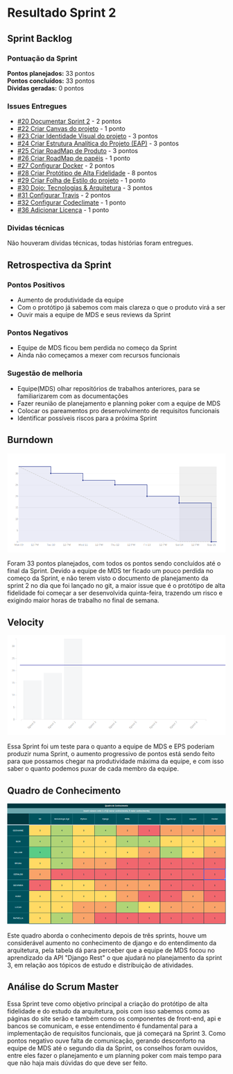 # Resultado Sprint 2

## Sprint Backlog

### Pontuação da Sprint

**Pontos planejados:** 33 pontos  
**Pontos concluídos:** 33 pontos  
**Dívidas geradas:** 0 pontos  

### Issues Entregues

- [#20 Documentar Sprint 2](https://github.com/fga-eps-mds/2019.2-Grupo7/issues/20) - 2 pontos
- [#22 Criar Canvas do projeto](https://github.com/fga-eps-mds/2019.2-Grupo7/issues/22) - 1 ponto
- [#23 Criar Identidade Visual do projeto](https://github.com/fga-eps-mds/2019.2-Grupo7/issues/23) - 3 pontos
- [#24 Criar Estrutura Analítica do Projeto (EAP)](https://github.com/fga-eps-mds/2019.2-Grupo7/issues/24) - 3 pontos
- [#25 Criar RoadMap de Produto](https://github.com/fga-eps-mds/2019.2-Grupo7/issues/25) - 3 pontos
- [#26 Criar RoadMap de papéis](https://github.com/fga-eps-mds/2019.2-Grupo7/issues/26) - 1 ponto
- [#27 Configurar Docker](https://github.com/fga-eps-mds/2019.2-Grupo7/issues/27) - 2 pontos
- [#28 Criar Protótipo de Alta Fidelidade](https://github.com/fga-eps-mds/2019.2-Grupo7/issues/28) - 8 pontos
- [#29 Criar Folha de Estilo do projeto](https://github.com/fga-eps-mds/2019.2-Grupo7/issues/29) - 1 ponto
- [#30 Dojo: Tecnologias & Arquitetura](https://github.com/fga-eps-mds/2019.2-Grupo7/issues/30) - 3 pontos
- [#31 Configurar Travis](https://github.com/fga-eps-mds/2019.2-Grupo7/issues/31) - 2 pontos
- [#32 Configurar Codeclimate](https://github.com/fga-eps-mds/2019.2-Grupo7/issues/32) - 1 ponto
- [#36 Adicionar Licença](https://github.com/fga-eps-mds/2019.2-Grupo7/issues/36) - 1 ponto

### Dividas técnicas

Não houveram dívidas técnicas, todas histórias foram entregues.

## Retrospectiva da Sprint

### Pontos Positivos

- Aumento de produtividade da equipe
- Com o protótipo já sabemos com mais clareza o que o produto virá a ser
- Ouvir mais a equipe de MDS e seus reviews da Sprint

### Pontos Negativos

- Equipe de MDS ficou bem perdida no começo da Sprint
- Ainda não começamos a mexer com recursos funcionais

### Sugestão de melhoria

- Equipe(MDS) olhar repositórios de trabalhos anteriores, para se familiarizarem com as documentações
- Fazer reunião de planejamento e planning poker com a equipe de MDS
- Colocar os pareamentos pro desenvolvimento de requisitos funcionais
- Identificar possíveis riscos para a próxima Sprint

## Burndown

![Burndown](img/burndown_2.png)

Foram 33 pontos planejados, com todos os pontos sendo concluídos até o final da Sprint. Devido a equipe de MDS ter ficado um pouco perdida no começo da Sprint, e não terem visto o documento de planejamento da sprint 2 no dia que foi lançado no git, a maior issue que é o protótipo de alta fidelidade foi começar a ser desenvolvida quinta-feira, trazendo um risco e exigindo maior horas de trabalho no final de semana.

## Velocity

![Velocity](img/velocity_2.png)

Essa Sprint foi um teste para o quanto a equipe de MDS e EPS poderiam produzir numa Sprint, o aumento progressivo de pontos está sendo feito para que possamos chegar na produtividade máxima da equipe, e com isso saber o quanto podemos puxar de cada membro da equipe.

## Quadro de Conhecimento

![Quadro de Conhecimento](img/conhecimento_2.png)

Este quadro aborda o conhecimento depois de três sprints, houve um considerável aumento no conhecimento de django e do entendimento da arquitetura, pela tabela dá para perceber que a equipe de MDS focou no aprendizado da API "Django Rest" o que ajudará no planejamento da sprint 3, em relação aos tópicos de estudo e distribuição de atividades.

## Análise do Scrum Master

Essa Sprint teve como objetivo principal a criação do protótipo de alta fidelidade e do estudo da arquitetura, pois com isso sabemos como as páginas do site serão e também como os componentes de front-end, api e bancos se comunicam, e esse entendimento é fundamental para a implementação de requisitos funcionais, que já começará na Sprint 3. Como pontos negativo ouve falta de comunicação, gerando desconforto na equipe de MDS até o segundo dia da Sprint, os conselhos foram ouvidos, entre eles fazer o planejamento e um planning poker com mais tempo para que não haja mais dúvidas do que deve ser feito.

